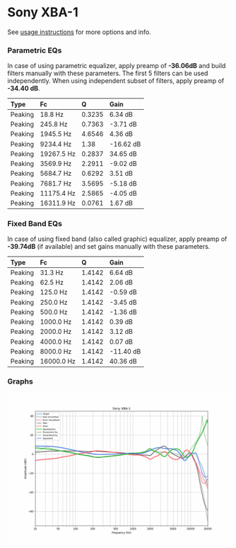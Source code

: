 # Sony XBA-1
See [usage instructions](https://github.com/jaakkopasanen/AutoEq#usage) for more options and info.

### Parametric EQs
In case of using parametric equalizer, apply preamp of **-36.06dB** and build filters manually
with these parameters. The first 5 filters can be used independently.
When using independent subset of filters, apply preamp of **-34.40 dB**.

| Type    | Fc         |      Q | Gain      |
|:--------|:-----------|:-------|:----------|
| Peaking | 18.8 Hz    | 0.3235 | 6.34 dB   |
| Peaking | 245.8 Hz   | 0.7363 | -3.71 dB  |
| Peaking | 1945.5 Hz  | 4.6546 | 4.36 dB   |
| Peaking | 9234.4 Hz  | 1.38   | -16.62 dB |
| Peaking | 19267.5 Hz | 0.2837 | 34.65 dB  |
| Peaking | 3569.9 Hz  | 2.2911 | -9.02 dB  |
| Peaking | 5684.7 Hz  | 0.6292 | 3.51 dB   |
| Peaking | 7681.7 Hz  | 3.5695 | -5.18 dB  |
| Peaking | 11175.4 Hz | 2.5865 | -4.05 dB  |
| Peaking | 16311.9 Hz | 0.0761 | 1.67 dB   |

### Fixed Band EQs
In case of using fixed band (also called graphic) equalizer, apply preamp of **-39.74dB**
(if available) and set gains manually with these parameters.

| Type    | Fc         |      Q | Gain      |
|:--------|:-----------|:-------|:----------|
| Peaking | 31.3 Hz    | 1.4142 | 6.64 dB   |
| Peaking | 62.5 Hz    | 1.4142 | 2.06 dB   |
| Peaking | 125.0 Hz   | 1.4142 | -0.59 dB  |
| Peaking | 250.0 Hz   | 1.4142 | -3.45 dB  |
| Peaking | 500.0 Hz   | 1.4142 | -1.36 dB  |
| Peaking | 1000.0 Hz  | 1.4142 | 0.39 dB   |
| Peaking | 2000.0 Hz  | 1.4142 | 3.12 dB   |
| Peaking | 4000.0 Hz  | 1.4142 | 0.07 dB   |
| Peaking | 8000.0 Hz  | 1.4142 | -11.40 dB |
| Peaking | 16000.0 Hz | 1.4142 | 40.36 dB  |

### Graphs
![](./Sony%20XBA-1.png)